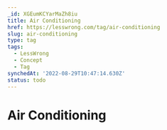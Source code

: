 ```yaml
---
_id: XGEumKCYarMaZh8iu
title: Air Conditioning
href: https://lesswrong.com/tag/air-conditioning
slug: air-conditioning
type: tag
tags:
  - LessWrong
  - Concept
  - Tag
synchedAt: '2022-08-29T10:47:14.630Z'
status: todo
---
```


# Air Conditioning
